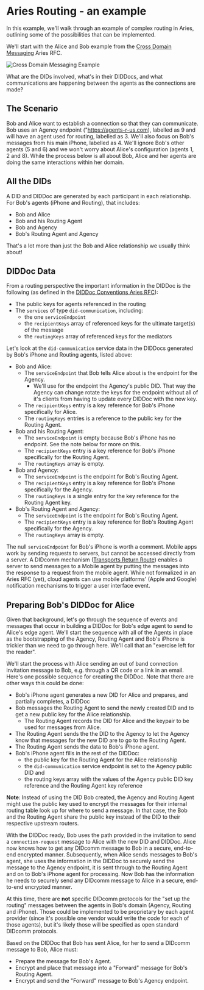 # Aries Routing - an example

In this example, we'll walk through an example of complex routing in Aries, outlining some of the possibilities that can be implemented.

We'll start with the Alice and Bob example from the [Cross Domain Messaging]() Aries RFC.

![Cross Domain Messaging Example](https://github.com/hyperledger/aries-rfcs/blob/master/concepts/0094-cross-domain-messaging/domains.jpg "Cross Domain Messaging Example")

What are the DIDs involved, what's in their DIDDocs, and what communications are happening between the agents as the connections are made?

## The Scenario

Bob and Alice want to establish a connection so that they can communicate. Bob uses an Agency endpoint ("https://agents-r-us.com), labelled as 9 and will have an agent used for routing, labelled as 3. We'll also focus on Bob's messages from his main iPhone, labelled as 4.  We'll ignore Bob's other agents (5 and 6) and we won't worry about Alice's configuration (agents 1, 2 and 8). While the process below is all about Bob, Alice and her agents are doing the same interactions within her domain.

## All the DIDs

A DID and DIDDoc are generated by each participant in each relationship. For Bob's agents (iPhone and Routing), that includes:

- Bob and Alice
- Bob and his Routing Agent
- Bob and Agency
- Bob's Routing Agent and Agency

That's a lot more than just the Bob and Alice relationship we usually think about!

## DIDDoc Data

From a routing perspective the important information in the DIDDoc is the following (as defined in the [DIDDoc Conventions Aries RFC](https://github.com/hyperledger/aries-rfcs/blob/master/features/0067-didcomm-diddoc-conventions/README.md)):

- The public keys for agents referenced in the routing
- The `services` of type `did-communication`, including:
  - the one `serviceEndpoint`
  - the `recipientKeys` array of referenced keys for the ultimate target(s) of the message
  - the `routingKeys` array of referenced keys for the mediators

Let's look at the `did-communication` service data in the DIDDocs generated by Bob's iPhone and Routing agents, listed above:

- Bob and Alice:
  - The `serviceEndpoint` that Bob tells Alice about is the endpoint for the Agency.
    - We'll use for the endpoint the Agency's public DID. That way the Agency can change rotate the keys for the endpoint without all of it's clients from having to update every DIDDoc with the new key.
  - The `recipientKeys` entry is a key reference for Bob's iPhone specifically for Alice.
  - The `routingKeys` entries is a reference to the public key for the Routing Agent.
- Bob and his Routing Agent:
  - The `serviceEndpoint` is empty because Bob's iPhone has no endpoint. See the note below for more on this.
  - The `recipientKeys` entry is a key reference for Bob's iPhone specifically for the Routing Agent.
  - The `routingKeys` array is empty.
- Bob and Agency:
  - The `serviceEndpoint` is the endpoint for Bob's Routing Agent.
  - The `recipientKeys` entry is a key reference for Bob's iPhone specifically for the Agency.
  - The `routingKeys` is a single entry for the key reference for the Routing Agent key.
- Bob's Routing Agent and Agency:
  - The `serviceEndpoint` is the endpoint for Bob's Routing Agent.
  - The `recipientKeys` entry is a key reference for Bob's Routing Agent specifically for the Agency.
  - The `routingKeys` array is empty.

The null `serviceEndpoint` for Bob's iPhone is worth a comment. Mobile apps work by sending requests to servers, but cannot be accessed directly from a server. A DIDcomm mechanism ([Transports Return Route](https://github.com/hyperledger/aries-rfcs/tree/master/features/0092-transport-return-route)) enables a server to send messages to a Mobile agent by putting the messages into the response to a request from the mobile agent. While not formalized in an Aries RFC (yet), cloud agents can use mobile platforms' (Apple and Google) notification mechanisms to trigger a user interface event.

## Preparing Bob's DIDDoc for Alice

Given that background, let's go through the sequence of events and messages that occur in building a DIDDoc for Bob's edge agent to send to Alice's edge agent. We'll start the sequence with all of the Agents in place as the bootstrapping of the Agency, Routing Agent and Bob's iPhone is trickier than we need to go through here. We'll call that an "exercise left for the reader".

We'll start the process with Alice sending an out of band connection invitation message to Bob, e.g. through a QR code or a link in an email. Here's one possible sequence for creating the DIDDoc. Note that there are other ways this could be done:

- Bob's iPhone agent generates a new DID for Alice and prepares, and partially completes, a DIDDoc
- Bob messages the Routing Agent to send the newly created DID and to get a new public key for the Alice relationship.
  - The Routing Agent records the DID for Alice and the keypair to be used for messages from Alice.
- The Routing Agent sends the the DID to the Agency to let the Agency know that messages for the new DID are to go to the Routing Agent.
- The Routing Agent sends the data to Bob's iPhone agent.
- Bob's iPhone agent fills in the rest of the DIDDoc:
  - the public key for the Routing Agent for the Alice relationship
  - the `did-communication` service endpoint is set to the Agency public DID and 
  - the routing keys array with the values of the Agency public DID key reference and the Routing Agent key reference

**Note**: Instead of using the DID Bob created, the Agency and Routing Agent might use the public key used to encrypt the messages for their internal routing table look up for where to send a message. In that case, the Bob and the Routing Agent share the public key instead of the DID to their respective upstream routers.

With the DIDDoc ready, Bob uses the path provided in the invitation to send a `connection-request` message to Alice with the new DID and DIDDoc. Alice now knows how to get any DIDcomm message to Bob in a secure, end-to-end encrypted manner. Subsequently, when Alice sends messages to Bob's agent, she uses the information in the DIDDoc to securely send the message to the Agency endpoint, it is sent through to the Routing Agent and on to Bob's iPhone agent for processing. Now Bob has the information he needs to securely send any DIDcomm message to Alice in a secure, end-to-end encrypted manner.

At this time, there are **not** specific DIDcomm protocols for the "set up the routing" messages between the agents in Bob's domain (Agency, Routing and iPhone). Those could be implemented to be proprietary by each agent provider (since it's possible one vendor would write the code for each of those agents), but it's likely those will be specified as open standard DIDcomm protocols.

Based on the DIDDoc that Bob has sent Alice, for her to send a DIDcomm message to Bob, Alice must:

* Prepare the message for Bob's Agent.
* Encrypt and place that message into a "Forward" message for Bob's Routing Agent.
* Encrypt and send the "Forward" message to Bob's Agency endpoint.
